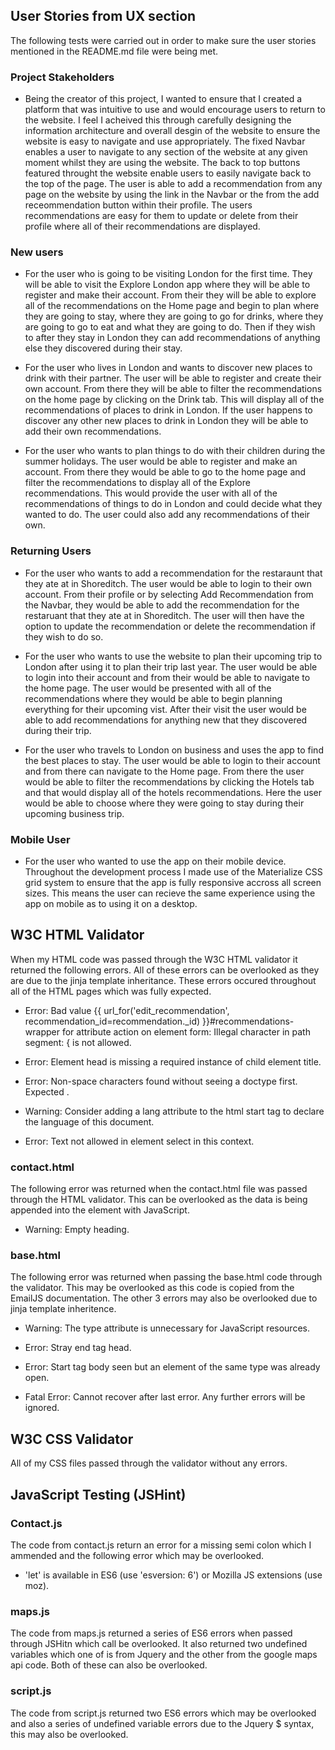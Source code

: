 ## User Stories from UX section

The following tests were carried out in order to make sure the user stories mentioned in the README.md file were being met. 

### **Project Stakeholders** 

* Being the creator of this project, I wanted to ensure that I created a platform that was intuitive to use and would encourage users to return 
to the website. I feel I acheived this through carefully designing the information architecture and overall desgin of the website 
to ensure the website is easy to navigate and use appropriately. The fixed Navbar enables a user to navigate to any section of the website at any given 
moment whilst they are using the website. The back to top buttons featured throught the website enable users to easily navigate back to the top of the page. 
The user is able to add a recommendation from any page on the website by using the link in the Navbar or the from the add receommendation 
button within their profile. The users recommendations are easy for them to update or delete from their profile where all of their recommendations are displayed. 

### New users 

* For the user who is going to be visiting London for the first time. They will be able to visit the Explore London app where they will
be able to register and make their account. From their they will be able to explore all of the recommendations on the Home page 
and begin to plan where they are going to stay, where they are going to go for drinks, where they are going to go to eat and what they are
going to do. Then if they wish to after they stay in London they can add recommendations of anything else they discovered during their stay. 

* For the user who lives in London and wants to discover new places to drink with their partner. The user will be able to register and create
their own account. From there they will be able to filter the recommendations on the home page by clicking on the Drink tab. This will display 
all of the recommendations of places to drink in London. If the user happens to discover any other new places to drink in London they 
will be able to add their own recommendations. 

* For the user who wants to plan things to do with their children during the summer holidays. The user would be able to register and make an account.
From there they would be able to go to the home page and filter the recommendations to display all of the Explore recommendations. 
This would provide the user with all of the recommendations of things to do in London and could decide what they wanted to do. 
The user could also add any recommendations of their own. 

### Returning Users 

* For the user who wants to add a recommendation for the restaraunt that they ate at in Shoreditch. The user would be able to login to 
their own account. From their profile or by selecting Add Recommendation from the Navbar, they would be able to add the recommendation for 
the restaruant that they ate at in Shoreditch. The user will then have the option to update the recommendation or delete the 
recommendation if they wish to do so. 

* For the user who wants to use the website to plan their upcoming trip to London after using it to plan their trip last year. 
The user would be able to login into their account and from their would be able to navigate to the home page. The user would be presented 
with all of the recommendations where they would be able to begin planning everything for their upcoming vist. After their visit the user 
would be able to add recommendations for anything new that they discovered during their trip. 

* For the user who travels to London on business and uses the app to find the best places to stay. The user would be able to login 
to their account and from there can navigate to the Home page. From there the user would be able to filter the recommendations by clicking 
the Hotels tab and that would display all of the hotels recommendations. Here the user would be able to choose where they were going to stay during 
their upcoming business trip. 

### Mobile User 

* For the user who wanted to use the app on their mobile device. Throughout the development process I made use of the 
Materialize CSS grid system to ensure that the app is fully responsive accross all screen sizes. This means the 
user can recieve the same experience using the app on mobile as to using it on a desktop. 

## W3C HTML Validator

When my HTML code was passed through the W3C HTML validator it returned the following errors. All of these errors can be overlooked as they are due
to the jinja template inheritance. These errors occured throughout all of the HTML pages which was fully expected. 

* Error: Bad value {{ url_for('edit_recommendation', recommendation_id=recommendation._id) }}#recommendations-wrapper for attribute action on element form: Illegal character in path segment: { is not allowed.

* Error: Element head is missing a required instance of child element title.

* Error: Non-space characters found without seeing a doctype first. Expected <!DOCTYPE html>.

* Warning: Consider adding a lang attribute to the html start tag to declare the language of this document.

* Error: Text not allowed in element select in this context.

### contact.html

The following error was returned when the contact.html file was passed through the HTML validator. This can be overlooked as the data is being 
appended into the element with JavaScript. 

* Warning: Empty heading.

### base.html 

The following error was returned when passing the base.html code through the validator. This may be overlooked as this code is copied from 
the EmailJS documentation. The other 3 errors may also be overlooked due to jinja template inheritence. 

* Warning: The type attribute is unnecessary for JavaScript resources.

* Error: Stray end tag head.

* Error: Start tag body seen but an element of the same type was already open.

* Fatal Error: Cannot recover after last error. Any further errors will be ignored.

## W3C CSS Validator 

All of my CSS files passed through the validator without any errors. 

## JavaScript Testing (JSHint)

### Contact.js 

The code from contact.js return an error for a missing semi colon which I ammended and the following error which may be overlooked. 

* 	'let' is available in ES6 (use 'esversion: 6') or Mozilla JS extensions (use moz).

### maps.js 

The code from maps.js returned a series of ES6 errors when passed through JSHitn which call be overlooked. It also returned two undefined
variables which one of is from Jquery and the other from the google maps api code. Both of these can also be overlooked. 

### script.js 

The code from script.js returned two ES6 errors which may be overlooked and also a series of undefined variable errors due to the 
Jquery $ syntax, this may also be overlooked. 




